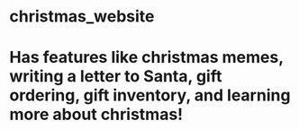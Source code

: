 # christmas_website
# Has features like christmas memes, writing a letter to Santa, gift ordering, gift inventory, and learning more about christmas! 
